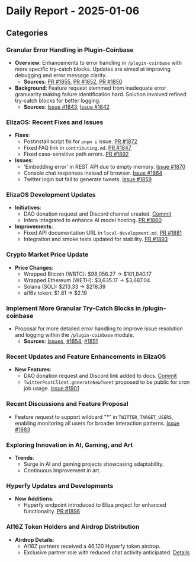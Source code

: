 # Daily Report - 2025-01-06

## Categories

### Granular Error Handling in Plugin-Coinbase

- **Overview**: Enhancements to error handling in `/plugin-coinbase` with more specific try-catch blocks. Updates are aimed at improving debugging and error message clarity.
  - **Sources**: [PR #1855](https://github.com/elizaOS/eliza/pull/1855), [PR #1852](https://github.com/elizaOS/eliza/pull/1852), [PR #1850](https://github.com/elizaOS/eliza/pull/1850)
- **Background**: Feature request stemmed from inadequate error granularity making failure identification hard. Solution involved refined try-catch blocks for better logging.
  - **Sources**: [Issue #1843](https://github.com/elizaOS/eliza/issues/1843), [Issue #1842](https://github.com/elizaOS/eliza/issues/1842)

### ElizaOS: Recent Fixes and Issues

- **Fixes**:
  - Postinstall script fix for `pnpm i` issue. [PR #1872](https://github.com/elizaOS/eliza/pull/1872)
  - Fixed FAQ link in `contributing.md`. [PR #1847](https://github.com/elizaOS/eliza/pull/1847)
  - Fixed case-sensitive path errors. [PR #1892](https://github.com/elizaOS/eliza/pull/1892)
- **Issues**:
  - 'Embedding error' in REST API due to empty memory. [Issue #1870](https://github.com/elizaOS/eliza/issues/1870)
  - Console chat responses instead of browser. [Issue #1864](https://github.com/elizaOS/eliza/issues/1864)
  - Twitter login but fail to generate tweets. [Issue #1859](https://github.com/elizaOS/eliza/issues/1859)

### ElizaOS Development Updates

- **Initiatives**:
  - DAO donation request and Discord channel created. [Commit](https://github.com/elizaOS/eliza/commit/3c753065611f2c51fa3334292bb1d6f9292eb7ce)
  - Infera integrated to enhance AI model hosting. [PR #1860](https://github.com/elizaOS/eliza/pull/1860)
- **Improvements**:
  - Fixed API documentation URL in `local-development.md`. [PR #1881](https://github.com/elizaOS/eliza/pull/1881)
  - Integration and smoke tests updated for stability. [PR #1893](https://github.com/elizaOS/eliza/pull/1893)

### Crypto Market Price Update

- **Price Changes**:
  - Wrapped Bitcoin (WBTC): $98,056.27 → $101,840.17
  - Wrapped Ethereum (WETH): $3,635.17 → $3,687.04
  - Solana (SOL): $213.33 → $218.39
  - ai16z token: $1.81 → $2.19

### Implement More Granular Try-Catch Blocks in /plugin-coinbase

- Proposal for more detailed error handling to improve issue resolution and logging within the `/plugin-coinbase` module.
  - **Sources**: [Issues](https://github.com/elizaOS/eliza/issues/1856), [#1854](https://github.com/elizaOS/eliza/issues/1854), [#1851](https://github.com/elizaOS/eliza/issues/1851)

### Recent Updates and Feature Enhancements in ElizaOS

- **New Features**:
  - DAO donation request and Discord link added to docs. [Commit](https://github.com/elizaOS/eliza/commit/ea9d1c02291dea26b25c815be30db5c91e6ceb21)
  - `TwitterPostClient.generateNewTweet` proposed to be public for cron job usage. [Issue #1901](https://github.com/elizaOS/eliza/issues/1901)

### Recent Discussions and Feature Proposal

- Feature request to support wildcard "*" in `TWITTER_TARGET_USERS`, enabling monitoring all users for broader interaction patterns. [Issue #1883](https://github.com/elizaOS/eliza/issues/1883)

### Exploring Innovation in AI, Gaming, and Art

- **Trends**:
  - Surge in AI and gaming projects showcasing adaptability.
  - Continuous improvement in art.

### Hyperfy Updates and Developments

- **New Additions**:
  - Hyperfy endpoint introduced to Eliza project for enhanced functionality. [PR #1896](https://github.com/elizaOS/eliza/pull/1896)

### AI16Z Token Holders and Airdrop Distribution

- **Airdrop Details**:
  - AI16Z partners received a 46,120 Hyperfy token airdrop.
  - Exclusive partner role with reduced chat activity anticipated. [Details](https://twitter.com/0xwitchy/status/1876245895504896369)
